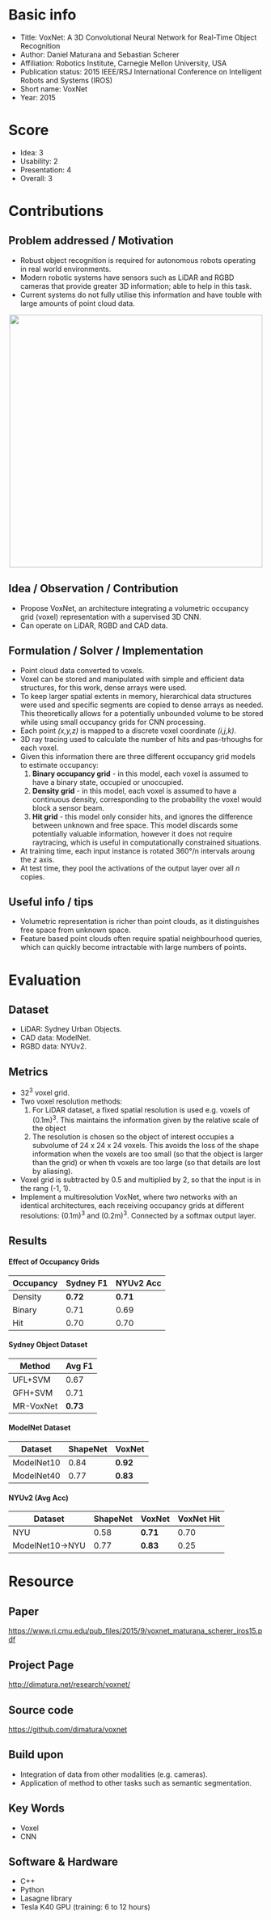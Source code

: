 # Basic info
- Title: VoxNet: A 3D Convolutional Neural Network for Real-Time Object Recognition
- Author: Daniel Maturana and Sebastian Scherer
- Affiliation: Robotics Institute, Carnegie Mellon University, USA
- Publication status: 2015 IEEE/RSJ International Conference on Intelligent Robots and Systems (IROS) 
- Short name: VoxNet
- Year: 2015

# Score
- Idea: 3
- Usability: 2
- Presentation: 4
- Overall: 3

# Contributions
## Problem addressed / Motivation
- Robust object recognition is required for autonomous robots operating in real world environments.
- Modern robotic systems have sensors such as LiDAR and RGBD cameras that provide greater 3D information; able to help in this task.
- Current systems do not fully utilise this information and have touble with large amounts of point cloud data.

<p align="center">
	<img src="http://dimatura.net/research/voxnet/car_voxnet_side.png" width=500>
</p>
	
## Idea / Observation / Contribution
- Propose VoxNet, an architecture integrating a volumetric occupancy grid (voxel) representation with a supervised 3D CNN.
- Can operate on LiDAR, RGBD and CAD data.

## Formulation / Solver / Implementation
- Point cloud data converted to voxels.
- Voxel can be stored and manipulated with simple and efficient data structures, for this work, dense arrays were used.
- To keep larger spatial extents in memory, hierarchical data structures were used and specific segments are copied to dense arrays as needed. This theoretically allows for a potentially unbounded volume to be stored while using small occupancy grids for CNN processing.
- Each point *(x,y,z)* is mapped to a discrete voxel coordinate *(i,j,k)*.
- 3D ray tracing used to calculate the number of hits and pas-trhoughs for each voxel.
- Given this information there are three different occupancy grid models to estimate occupancy:
	1. **Binary occupancy grid** - in this model, each voxel is assumed to have a binary state, occupied or unoccupied.
	2. **Density grid** - in this model, each voxel is assumed to have a continuous density, corresponding to the probability the voxel would block a sensor beam.
	3. **Hit grid** - this model only consider hits, and ignores the difference between unknown and free space. This model discards some potentially valuable information, however it does not require raytracing, which is useful in computationally constrained situations.
- At training time, each input instance is rotated 360&deg;/n intervals aroung the *z* axis.
- At test time, they pool the activations of the output layer over all *n* copies.

## Useful info / tips
- Volumetric representation is richer than point clouds, as it distinguishes free space from unknown space.
- Feature based point clouds often require spatial neighbourhood queries, which can quickly become intractable with large numbers of points.

# Evaluation
## Dataset
- LiDAR: Sydney Urban Objects.
- CAD data: ModelNet.
- RGBD data: NYUv2.

## Metrics
- 32<sup>3</sup> voxel grid.
- Two voxel resolution methods: 
	1. For LiDAR dataset, a fixed spatial resolution is used e.g. voxels of (0.1m)<sup>3</sup>. This maintains the information given by the relative scale of the object
	2. The resolution is chosen so the object of interest occupies a subvolume of 24 x 24 x 24 voxels. This avoids the loss of the shape information when the voxels are too small (so that the object is larger than the grid) or when th voxels are too large (so that details are lost by aliasing).
- Voxel grid is subtracted by 0.5 and multiplied by 2, so that the input is in the rang (-1, 1).
- Implement a multiresolution VoxNet, where two networks with an identical architectures, each receiving occupancy grids at different resolutions: (0.1m)<sup>3</sup> and (0.2m)<sup>3</sup>. Connected by a softmax output layer.

## Results

#### Effect of Occupancy Grids

| Occupancy | Sydney F1 | NYUv2 Acc |
| --------- | --------- | --------- |
| Density   | **0.72**  | **0.71**  |
| Binary    | 0.71      | 0.69      |
| Hit       | 0.70      | 0.70      |

#### Sydney Object Dataset

| Method    | Avg F1    |
| --------- | --------- |
| UFL+SVM   | 0.67      |
| GFH+SVM   | 0.71      |
| MR-VoxNet | **0.73**  |

#### ModelNet Dataset

| Dataset    | ShapeNet  | VoxNet    |
| ---------- | --------- | --------- |
| ModelNet10 | 0.84      | **0.92**  |
| ModelNet40 | 0.77      | **0.83**  |

#### NYUv2 (Avg Acc)

| Dataset         | ShapeNet  | VoxNet    | VoxNet Hit |
| --------------- | --------- | --------- | ---------- |
| NYU             | 0.58      | **0.71**  | 0.70       |
| ModelNet10->NYU | 0.77      | **0.83**  | 0.25       |


# Resource
## Paper
https://www.ri.cmu.edu/pub_files/2015/9/voxnet_maturana_scherer_iros15.pdf

## Project Page
http://dimatura.net/research/voxnet/

## Source code
https://github.com/dimatura/voxnet

## Build upon
- Integration of data from other modalities (e.g. cameras).
- Application of method to other tasks such as semantic segmentation.

## Key Words
- Voxel
- CNN

## Software & Hardware
- C++
- Python
- Lasagne library
- Tesla K40 GPU (training: 6 to 12 hours)
